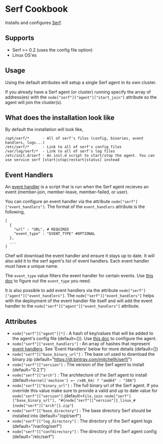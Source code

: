 Serf Cookbook
=============

Installs and configures [Serf](http://www.serfdom.io/).

Supports
--------

 * Serf >= 0.2 (uses the config file option)
 * Linux OS'es

Usage
-----

Using the default attributes will setup a single Serf agent in its own cluster.

If you already have a Serf agent (or cluster) running specify the array of address(es) with the 
`node["serf"]["agent"]["start_join"]` attribute so the agent will join the cluster(s).

What does the installation look like
------------------------------------

By default the installation will look like,

    /opt/serf/*      - All of serf's files (config, binaries, event handlers, logs...)
    /etc/serf/*      - Link to all of serf's config files
    /var/log/serf/*  - Link to all of serf's log files
    /etc/init.d/serf - An init.d script to start/stop the agent. You can use service serf [start|stop|restart|status] instead

Event Handlers
--------------

An [event handler](http://www.serfdom.io/docs/agent/event-handlers.html) is a script that is run when the Serf agent
recieves an event (member-join, member-leave, member-failed, or user).

You can configure an event handler via the attribute `node["serf"]["event_handlers"]`. The format of the `event_handlers` 
attribute is the following,

    [
      {
        "url" : "URL", # REQUIRED
        "event_type" : "EVENT_TYPE" #OPTIONAL
      },
      ...
    ]
    
Chef will download the event handler and ensure it stays up to date. It will also add it to the serf agent's list of event handlers. 
Each event handler must have a unique name.

The `event_type` value filters the event handler for certain events. Use [this doc](http://www.serfdom.io/docs/agent/event-handlers.html) 
to figure out the `event_type` you need.

It is also possible to add event handlers via the attribute `node["serf"]["agent"]["event_handlers"]`. The `node["serf"]["event_handlers"]`
helps with the deployment of the event handler file itself and will add the event handler to the `node["serf"]["agent"]["event_handlers"]`
attribute.

Attributes
----------

 * `node["serf"]["agent"][*]` : A hash of key/values that will be added to the agent's config file (default={}). Use [this doc](http://www.serfdom.io/docs/agent/options.html) to configure the agent.
 * `node["serf"]["event_handlers"]` : An array of hashes that represent [event handlers](http://www.serfdom.io/docs/agent/event-handlers.html). See 'Event Handlers' below for more details (default=[])
 * `node["serf"]["base_binary_url"]` : The base url used to download the binary zip (default="https://dl.bintray.com/mitchellh/serf/")
 * `node["serf"]["version"]` : The version of the Serf agent to install (default="0.2.1")
 * `node["serf"]["arch"]` : The architecture of the Serf agent to install (default=`kernel['machine'] =~ /x86_64/ ? "amd64" : "386"`)
 * `node["serf"]["binary_url"]` : The full binary url of the Serf agent. If you override this value make sure to provide a valid and up to date value for `node["serf"]["version"]` (default=`File.join node["serf"]["base_binary_url"], "#{node["serf"]["version"]}_linux_#{node["serf"]["arch"]}.zip"`)
 * `node["serf"]["base_directory"]` : The base directory Serf should be installed into (default="/opt/serf")
 * `node["serf"]["log_directory"]` : The directory of the Serf agent logs (default="/var/log/serf")
 * `node["serf"]["confdirectory"]` : The directory of the Serf agent config (default="/etc/serf")
 